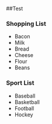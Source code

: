 ##Test
### Shopping List
* Bacon
* Milk
* Bread
* Cheese
* Flour
* Beans
### Sport List
* Baseball
* Basketball
* Football
* Hockey
